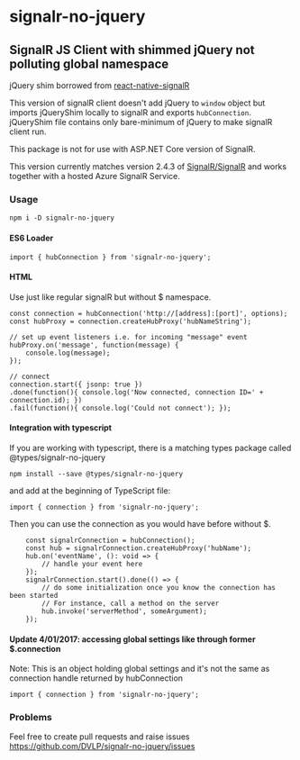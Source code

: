 # signalr-no-jquery

## SignalR JS Client with shimmed jQuery not polluting global namespace

jQuery shim borrowed from [react-native-signalR](https://github.com/olofd/react-native-signalr)

This version of signalR client doesn't add jQuery to `window` object but imports jQueryShim locally to signalR and exports `hubConnection`.
jQueryShim file contains only bare-minimum of jQuery to make signalR client run.

This package is not for use with ASP.NET Core version of SignalR.

This version currently matches version 2.4.3 of [SignalR/SignalR](https://github.com/SignalR/SignalR) and works together with a hosted Azure SignalR Service.

### Usage

```
npm i -D signalr-no-jquery
```

#### ES6 Loader

```
import { hubConnection } from 'signalr-no-jquery';
```

#### HTML

Use just like regular signalR but without $ namespace.

```
const connection = hubConnection('http://[address]:[port]', options);
const hubProxy = connection.createHubProxy('hubNameString');

// set up event listeners i.e. for incoming "message" event
hubProxy.on('message', function(message) {
    console.log(message);
});

// connect
connection.start({ jsonp: true })
.done(function(){ console.log('Now connected, connection ID=' + connection.id); })
.fail(function(){ console.log('Could not connect'); });

```

#### Integration with typescript

If you are working with typescript, there is a matching types package called @types/signalr-no-jquery

```
npm install --save @types/signalr-no-jquery
```

and add at the beginning of TypeScript file:

```
import { connection } from 'signalr-no-jquery';
```

Then you can use the connection as you would have before without $.

```
    const signalrConnection = hubConnection();
    const hub = signalrConnection.createHubProxy('hubName');
    hub.on('eventName', (): void => {
        // handle your event here
    });
    signalrConnection.start().done(() => {
        // do some initialization once you know the connection has been started
        // For instance, call a method on the server
        hub.invoke('serverMethod', someArgument);
    });
```

#### Update 4/01/2017: accessing global settings like through former $.connection

Note: This is an object holding global settings and it's not the same as connection handle returned by hubConnection

```
import { connection } from 'signalr-no-jquery';
```

### Problems

Feel free to create pull requests and raise issues <https://github.com/DVLP/signalr-no-jquery/issues>
